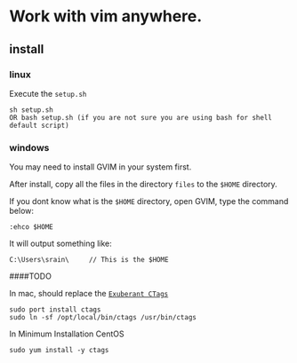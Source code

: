 # Work with vim anywhere. #

## install ##

### linux ###

Execute the `setup.sh`

    sh setup.sh
    OR bash setup.sh (if you are not sure you are using bash for shell default script)

### windows ###

You may need to install GVIM in your system first.

After install, copy all the files in the directory `files` to the `$HOME` directory.

If you dont know what is the `$HOME` directory, open GVIM, type the command below:

    :ehco $HOME

It will output something like:

    C:\Users\srain\     // This is the $HOME

####TODO

In mac, should replace the [`Exuberant CTags`](http://www.scholarslab.org/research-and-development/code-spelunking-with-ctags-and-vim/)

    sudo port install ctags
    sudo ln -sf /opt/local/bin/ctags /usr/bin/ctags 

In Minimum Installation CentOS

    sudo yum install -y ctags
